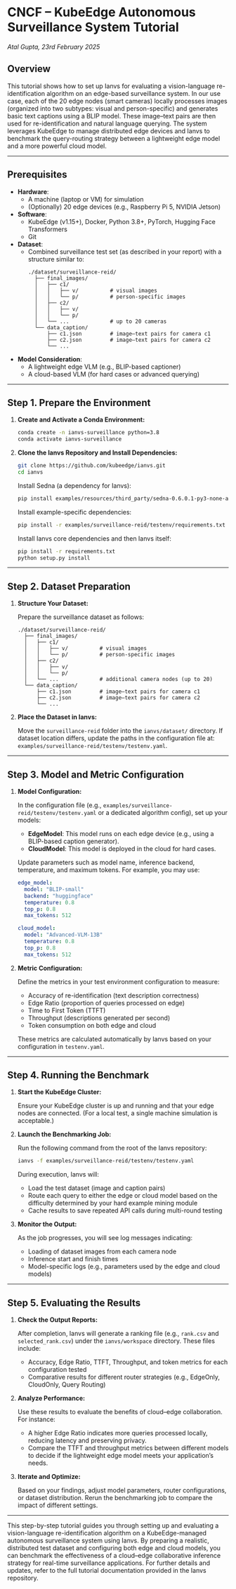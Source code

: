 # CNCF – KubeEdge Autonomous Surveillance System Tutorial  
*Atal Gupta, 23rd February 2025*

## Overview

This tutorial shows how to set up Ianvs for evaluating a vision-language re-identification algorithm on an edge-based surveillance system. In our use case, each of the 20 edge nodes (smart cameras) locally processes images (organized into two subtypes: visual and person-specific) and generates basic text captions using a BLIP model. These image–text pairs are then used for re-identification and natural language querying. The system leverages KubeEdge to manage distributed edge devices and Ianvs to benchmark the query-routing strategy between a lightweight edge model and a more powerful cloud model.

---

## Prerequisites

- **Hardware**:  
  - A machine (laptop or VM) for simulation  
  - (Optionally) 20 edge devices (e.g., Raspberry Pi 5, NVIDIA Jetson)  
- **Software**:  
  - KubeEdge (v1.15+), Docker, Python 3.8+, PyTorch, Hugging Face Transformers  
  - Git  
- **Dataset**:  
  - Combined surveillance test set (as described in your report) with a structure similar to:  
    ```
    ./dataset/surveillance-reid/
      ├── final_images/
      │   ├── c1/
      │   │   ├── v/          # visual images
      │   │   └── p/          # person-specific images
      │   ├── c2/
      │   │   ├── v/
      │   │   └── p/
      │   └── ...             # up to 20 cameras
      └── data_caption/
          ├── c1.json         # image–text pairs for camera c1
          ├── c2.json         # image–text pairs for camera c2
          └── ...             
    ```
- **Model Consideration**:  
  - A lightweight edge VLM (e.g., BLIP-based captioner)  
  - A cloud-based VLM (for hard cases or advanced querying)

---

## Step 1. Prepare the Environment

1. **Create and Activate a Conda Environment:**

   ```bash
   conda create -n ianvs-surveillance python=3.8
   conda activate ianvs-surveillance
   ```

2. **Clone the Ianvs Repository and Install Dependencies:**

   ```bash
   git clone https://github.com/kubeedge/ianvs.git
   cd ianvs
   ```

   Install Sedna (a dependency for Ianvs):

   ```bash
   pip install examples/resources/third_party/sedna-0.6.0.1-py3-none-any.whl
   ```

   Install example-specific dependencies:

   ```bash
   pip install -r examples/surveillance-reid/testenv/requirements.txt
   ```

   Install Ianvs core dependencies and then Ianvs itself:

   ```bash
   pip install -r requirements.txt
   python setup.py install
   ```

---

## Step 2. Dataset Preparation

1. **Structure Your Dataset:**

   Prepare the surveillance dataset as follows:

   ```
   ./dataset/surveillance-reid/
     ├── final_images/
     │   ├── c1/
     │   │   ├── v/          # visual images
     │   │   └── p/          # person-specific images
     │   ├── c2/
     │   │   ├── v/
     │   │   └── p/
     │   └── ...             # additional camera nodes (up to 20)
     └── data_caption/
         ├── c1.json         # image–text pairs for camera c1
         ├── c2.json         # image–text pairs for camera c2
         └── ...             
   ```

2. **Place the Dataset in Ianvs:**

   Move the `surveillance-reid` folder into the `ianvs/dataset/` directory. If dataset location differs, update the paths in the configuration file at:  
   `examples/surveillance-reid/testenv/testenv.yaml`.

---

## Step 3. Model and Metric Configuration

1. **Model Configuration:**

   In the configuration file (e.g., `examples/surveillance-reid/testenv/testenv.yaml` or a dedicated algorithm config), set up your models:
   
   - **EdgeModel**: This model runs on each edge device (e.g., using a BLIP-based caption generator).
   - **CloudModel**: This model is deployed in the cloud for hard cases.

   Update parameters such as model name, inference backend, temperature, and maximum tokens. For example, you may use:
   
   ```yaml
   edge_model:
     model: "BLIP-small"
     backend: "huggingface"
     temperature: 0.8
     top_p: 0.8
     max_tokens: 512

   cloud_model:
     model: "Advanced-VLM-13B"
     temperature: 0.8
     top_p: 0.8
     max_tokens: 512
   ```

2. **Metric Configuration:**

   Define the metrics in your test environment configuration to measure:
   
   - Accuracy of re-identification (text description correctness)
   - Edge Ratio (proportion of queries processed on edge)
   - Time to First Token (TTFT)
   - Throughput (descriptions generated per second)
   - Token consumption on both edge and cloud

   These metrics are calculated automatically by Ianvs based on your configuration in `testenv.yaml`.

---

## Step 4. Running the Benchmark

1. **Start the KubeEdge Cluster:**

   Ensure your KubeEdge cluster is up and running and that your edge nodes are connected. (For a local test, a single machine simulation is acceptable.)

2. **Launch the Benchmarking Job:**

   Run the following command from the root of the Ianvs repository:

   ```bash
   ianvs -f examples/surveillance-reid/testenv/testenv.yaml
   ```

   During execution, Ianvs will:
   - Load the test dataset (image and caption pairs)
   - Route each query to either the edge or cloud model based on the difficulty determined by your hard example mining module
   - Cache results to save repeated API calls during multi-round testing

3. **Monitor the Output:**

   As the job progresses, you will see log messages indicating:
   - Loading of dataset images from each camera node
   - Inference start and finish times
   - Model-specific logs (e.g., parameters used by the edge and cloud models)

---

## Step 5. Evaluating the Results

1. **Check the Output Reports:**

   After completion, Ianvs will generate a ranking file (e.g., `rank.csv` and `selected_rank.csv`) under the `ianvs/workspace` directory. These files include:
   
   - Accuracy, Edge Ratio, TTFT, Throughput, and token metrics for each configuration tested
   - Comparative results for different router strategies (e.g., EdgeOnly, CloudOnly, Query Routing)

2. **Analyze Performance:**

   Use these results to evaluate the benefits of cloud–edge collaboration. For instance:
   
   - A higher Edge Ratio indicates more queries processed locally, reducing latency and preserving privacy.
   - Compare the TTFT and throughput metrics between different models to decide if the lightweight edge model meets your application’s needs.

3. **Iterate and Optimize:**

   Based on your findings, adjust model parameters, router configurations, or dataset distribution. Rerun the benchmarking job to compare the impact of different settings.

---

This step-by-step tutorial guides you through setting up and evaluating a vision-language re-identification algorithm on a KubeEdge-managed autonomous surveillance system using Ianvs. By preparing a realistic, distributed test dataset and configuring both edge and cloud models, you can benchmark the effectiveness of a cloud–edge collaborative inference strategy for real-time surveillance applications. For further details and updates, refer to the full tutorial documentation provided in the Ianvs repository.
